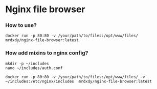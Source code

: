 Nginx file browser
=====================

### How to use?

```
docker run -p 80:80 -v /your/path/to/files:/opt/www/files/  mrdxdy/nginx-file-browser:latest
```

### How add mixins to nginx config?

```
mkdir -p ~/includes
nano ~/includes/auth.conf

docker run -p 80:80 -v /your/path/to/files:/opt/www/files/ -v ~/includes:/etc/nginx/includes  mrdxdy/nginx-file-browser:latest
``` 

